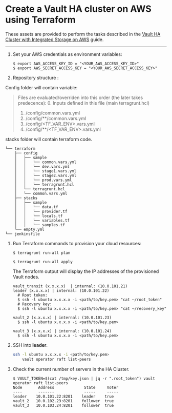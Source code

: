 # Create a Vault HA cluster on AWS using Terraform

These assets are provided to perform the tasks described in the [Vault HA Cluster with Integrated Storage on AWS](https://learn.hashicorp.com/vault/operations/raft-storage-aws) guide.

---

1.  Set your AWS credentials as environment variables:

    ```plaintext
    $ export AWS_ACCESS_KEY_ID = "<YOUR_AWS_ACCESS_KEY_ID>"
    $ export AWS_SECRET_ACCESS_KEY = "<YOUR_AWS_SECRET_ACCESS_KEY>"
    ```

1.  Repository structure :

Config folder will contain variable: 
>  Files are evaluated/overriden into this order (the later takes predecence):
> 0. Inputs defined in this file (main terragrunt.hcl)
> 1. /config/common.vars.yml
> 2. /config/**/common.vars.yml
> 3. /config/<TF_VAR_ENV>.vars.yml
> 4. /config/**/<TF_VAR_ENV>.vars.yml

stacks folder will contain terraform code.
```
└── terraform
    ├── config   
    │   ├── sample
    │   │   └── common.vars.yml
    │   │   └── dev.vars.yml
    │   │   └── stage1.vars.yml
    │   │   └── stage2.vars.yml
    │   │   └── prod.vars.yml
    │   │   └── terragrunt.hcl
    │   └── terragrunt.hcl
    │   └── common.vars.yml
    ├── stacks
    │   ├── sample
    │   │   └── data.tf
    │   │   └── provider.tf
    │   │   └── locals.tf
    │   │   └── variables.tf
    │   │   └── samples.tf
    └── empty.yml
└── jenkinsfile

```

1.  Run Terraform commands to provision your cloud resources:

    ```plaintext
    $ terragrunt run-all plan

    $ terragrunt run-all apply

    ```

    The Terraform output will display the IP addresses of the provisioned Vault nodes.

    ```plaintext
    vault_transit (x.x.x.x)  | internal: (10.0.101.21)
    leader (x.x.x.x) | internal: (10.0.101.22)
      # Root token:
      $ ssh -l ubuntu x.x.x.x -i <path/to/key.pem> "cat ~/root_token"
      # Recovery key:
      $ ssh -l ubuntu x.x.x.x -i <path/to/key.pem> "cat ~/recovery_key"

    vault_2 (x.x.x.x) | internal: (10.0.101.23)
      $ ssh -l ubuntu x.x.x.x -i <path/to/key.pem>

    vault_3 (x.x.x.x) | internal: (10.0.101.24)
      $ ssh -l ubuntu x.x.x.x -i <path/to/key.pem>
    ```

1.  SSH into **leader**.

    ```sh
    ssh -l ubuntu x.x.x.x -i <path/to/key.pem>
        vault operator raft list-peers
    ```

1.  Check the current number of servers in the HA Cluster.

    ```plaintext
    $ VAULT_TOKEN=$(cat /tmp/key.json | jq -r ".root_token") vault operator raft list-peers
    Node       Address             State     Voter
    ----       -------             -----     -----
    leader    10.0.101.22:8201    leader    true
    vault_2   10.0.102.23:8201    follower  true
    vault_3   10.0.103.24:8201    follower  true
    ```

